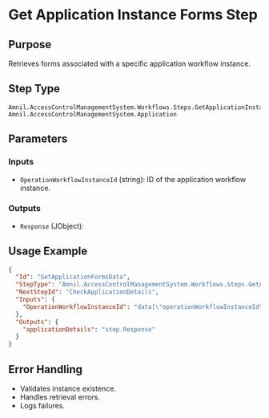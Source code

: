 # Get Application Instance Forms Step

## Purpose
Retrieves forms associated with a specific application workflow instance.

## Step Type
```
Amnil.AccessControlManagementSystem.Workflows.Steps.GetApplicationInstanceFormsStep, Amnil.AccessControlManagementSystem.Application
```

## Parameters

### Inputs
- `OperationWorkflowInstanceId` (string): ID of the application workflow instance.

### Outputs
- `Response` (JObject): 

## Usage Example
```json
{
  "Id": "GetApplicationFormsData",
  "StepType": "Amnil.AccessControlManagementSystem.Workflows.Steps.GetApplicationInstanceFormsStep, Amnil.AccessControlManagementSystem.Application",
  "NextStepId": "CheckApplicationDetails",
  "Inputs": {
    "OperationWorkflowInstanceId": "data[\"operationWorkflowInstanceId\"]"
  },
  "Outputs": {
    "applicationDetails": "step.Response"
  }    
}
```

## Error Handling
- Validates instance existence.
- Handles retrieval errors.
- Logs failures.